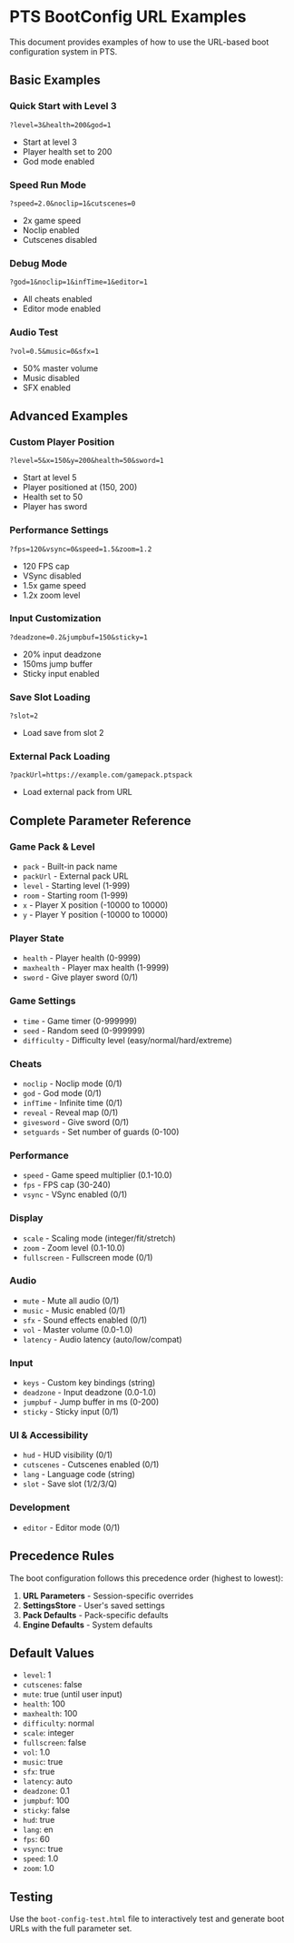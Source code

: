 # PTS BootConfig URL Examples

This document provides examples of how to use the URL-based boot configuration system in PTS.

## Basic Examples

### Quick Start with Level 3
```
?level=3&health=200&god=1
```
- Start at level 3
- Player health set to 200
- God mode enabled

### Speed Run Mode
```
?speed=2.0&noclip=1&cutscenes=0
```
- 2x game speed
- Noclip enabled
- Cutscenes disabled

### Debug Mode
```
?god=1&noclip=1&infTime=1&editor=1
```
- All cheats enabled
- Editor mode enabled

### Audio Test
```
?vol=0.5&music=0&sfx=1
```
- 50% master volume
- Music disabled
- SFX enabled

## Advanced Examples

### Custom Player Position
```
?level=5&x=150&y=200&health=50&sword=1
```
- Start at level 5
- Player positioned at (150, 200)
- Health set to 50
- Player has sword

### Performance Settings
```
?fps=120&vsync=0&speed=1.5&zoom=1.2
```
- 120 FPS cap
- VSync disabled
- 1.5x game speed
- 1.2x zoom level

### Input Customization
```
?deadzone=0.2&jumpbuf=150&sticky=1
```
- 20% input deadzone
- 150ms jump buffer
- Sticky input enabled

### Save Slot Loading
```
?slot=2
```
- Load save from slot 2

### External Pack Loading
```
?packUrl=https://example.com/gamepack.ptspack
```
- Load external pack from URL

## Complete Parameter Reference

### Game Pack & Level
- `pack` - Built-in pack name
- `packUrl` - External pack URL
- `level` - Starting level (1-999)
- `room` - Starting room (1-999)
- `x` - Player X position (-10000 to 10000)
- `y` - Player Y position (-10000 to 10000)

### Player State
- `health` - Player health (0-9999)
- `maxhealth` - Player max health (1-9999)
- `sword` - Give player sword (0/1)

### Game Settings
- `time` - Game timer (0-999999)
- `seed` - Random seed (0-999999)
- `difficulty` - Difficulty level (easy/normal/hard/extreme)

### Cheats
- `noclip` - Noclip mode (0/1)
- `god` - God mode (0/1)
- `infTime` - Infinite time (0/1)
- `reveal` - Reveal map (0/1)
- `givesword` - Give sword (0/1)
- `setguards` - Set number of guards (0-100)

### Performance
- `speed` - Game speed multiplier (0.1-10.0)
- `fps` - FPS cap (30-240)
- `vsync` - VSync enabled (0/1)

### Display
- `scale` - Scaling mode (integer/fit/stretch)
- `zoom` - Zoom level (0.1-10.0)
- `fullscreen` - Fullscreen mode (0/1)

### Audio
- `mute` - Mute all audio (0/1)
- `music` - Music enabled (0/1)
- `sfx` - Sound effects enabled (0/1)
- `vol` - Master volume (0.0-1.0)
- `latency` - Audio latency (auto/low/compat)

### Input
- `keys` - Custom key bindings (string)
- `deadzone` - Input deadzone (0.0-1.0)
- `jumpbuf` - Jump buffer in ms (0-200)
- `sticky` - Sticky input (0/1)

### UI & Accessibility
- `hud` - HUD visibility (0/1)
- `cutscenes` - Cutscenes enabled (0/1)
- `lang` - Language code (string)
- `slot` - Save slot (1/2/3/Q)

### Development
- `editor` - Editor mode (0/1)

## Precedence Rules

The boot configuration follows this precedence order (highest to lowest):

1. **URL Parameters** - Session-specific overrides
2. **SettingsStore** - User's saved settings
3. **Pack Defaults** - Pack-specific defaults
4. **Engine Defaults** - System defaults

## Default Values

- `level`: 1
- `cutscenes`: false
- `mute`: true (until user input)
- `health`: 100
- `maxhealth`: 100
- `difficulty`: normal
- `scale`: integer
- `fullscreen`: false
- `vol`: 1.0
- `music`: true
- `sfx`: true
- `latency`: auto
- `deadzone`: 0.1
- `jumpbuf`: 100
- `sticky`: false
- `hud`: true
- `lang`: en
- `fps`: 60
- `vsync`: true
- `speed`: 1.0
- `zoom`: 1.0

## Testing

Use the `boot-config-test.html` file to interactively test and generate boot URLs with the full parameter set. 